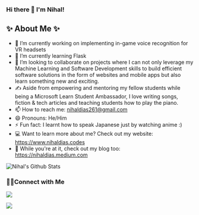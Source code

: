 ### Hi there 👋 I'm Nihal!


## ✨ About Me ✨

- 🔭 I’m currently working on implementing in-game voice recognition for VR headsets
- 🌱 I’m currently learning Flask
- 👯 I’m looking to collaborate on projects where I can not only leverage my Machine Learning and Software Development skills to build efficient software solutions in the form of websites and mobile apps but also learn something new and exciting.
- ✍️ Aside from empowering and mentoring my fellow students while being a Microsoft Learn Student Ambassador, I love writing songs, fiction & tech articles and teaching students how to play the piano.
- 📫 How to reach me: nihaldias261@gmail.com
- 😄 Pronouns: He/Him
- ⚡ Fun fact: I learnt how to speak Japanese just by watching anime :)
- 💻 Want to learn more about me? Check out my website: https://www.nihaldias.codes
- 📕 While you're at it, check out my blog too: https://nihaldias.medium.com

![Nihal's Github Stats](https://github-readme-stats.vercel.app/api?username=nrd26&show_icons=true&theme=algolia)

### 🤝🏻Connect with Me
<p align="center">

<a href="https://www.linkedin.com/in/nihal-dias-913b8818b"><img src="https://img.shields.io/badge/-Aditya%20Vikram%20Singh-0077B5?style=flat&logo=Linkedin&logoColor=white"/></a>

<a href="https://twitter.com/nekosenpai2601"><img src="https://img.shields.io/badge/-@adityavs__-E4405F?style=flat&logo=Twitter&logoColor=white"/></a>
</p>
